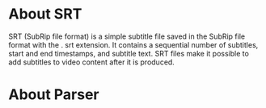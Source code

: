 # About SRT
SRT (SubRip file format) is a simple subtitle file saved in the SubRip file format with the . srt extension. It contains a sequential number of subtitles, start and end timestamps, and subtitle text. SRT files make it possible to add subtitles to video content after it is produced.  
# About Parser
